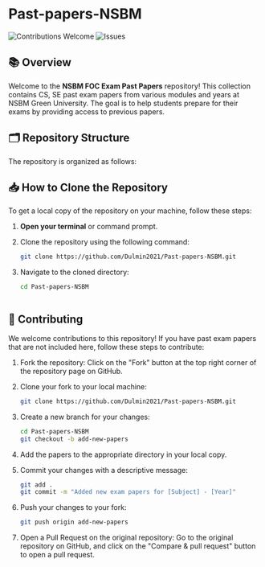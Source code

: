 # Past-papers-NSBM



![Contributions Welcome](https://img.shields.io/badge/Contributions-Welcome-green.svg)
![Issues](https://img.shields.io/github/issues/Dulmin2021/Past-papers-NSBM)

## 📚 Overview

Welcome to the **NSBM FOC Exam Past Papers** repository! This collection contains CS, SE past exam papers from various modules and years at NSBM Green University. The goal is to help students prepare for their exams by providing access to previous papers.

## 🗂️ Repository Structure

The repository is organized as follows:


## 📥 How to Clone the Repository

To get a local copy of the repository on your machine, follow these steps:

1. **Open your terminal** or command prompt.
2. Clone the repository using the following command:

   ```sh
   git clone https://github.com/Dulmin2021/Past-papers-NSBM.git

3. Navigate to the cloned directory:
   ```sh
   cd Past-papers-NSBM



## 🤝 Contributing
We welcome contributions to this repository! If you have past exam papers that are not included here, follow these steps to contribute:

1. Fork the repository:
Click on the "Fork" button at the top right corner of the repository page on GitHub.

2. Clone your fork to your local machine:
   ```sh
   git clone https://github.com/Dulmin2021/Past-papers-NSBM.git

3. Create a new branch for your changes:
   ```sh
   cd Past-papers-NSBM
   git checkout -b add-new-papers

4. Add the papers to the appropriate directory in your local copy.

5. Commit your changes with a descriptive message:
   ```sh
   git add .
   git commit -m "Added new exam papers for [Subject] - [Year]"

6. Push your changes to your fork:
   ```sh
   git push origin add-new-papers

7. Open a Pull Request on the original repository:
   Go to the original repository on GitHub, and click on the "Compare & pull request" button to open a pull request.  



